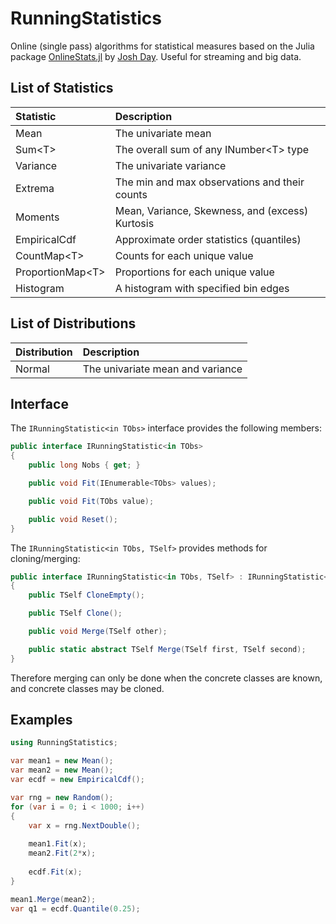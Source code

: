 # RunningStatistics
Online (single pass) algorithms for statistical measures based on the Julia package 
[OnlineStats.jl](https://github.com/joshday/OnlineStats.jl) by [Josh Day](https://github.com/joshday). Useful for streaming and big data.


## List of Statistics

| Statistic           | Description                                     |
|:--------------------|:------------------------------------------------|
| Mean                | The univariate mean                             |
| Sum\<T\>            | The overall sum of any INumber\<T\> type        |
| Variance            | The univariate variance                         |
| Extrema             | The min and max observations and their counts   |
| Moments             | Mean, Variance, Skewness, and (excess) Kurtosis |
| EmpiricalCdf        | Approximate order statistics (quantiles)        |
| CountMap\<T\>       | Counts for each unique value                    |
| ProportionMap\<T\>  | Proportions for each unique value               |
| Histogram           | A histogram with specified bin edges            |


## List of Distributions

| Distribution | Description                                         |
|:-------------|:----------------------------------------------------|
| Normal       | The univariate mean and variance                    |


## Interface

The `IRunningStatistic<in TObs>` interface provides the following members:

```csharp
public interface IRunningStatistic<in TObs>
{
    public long Nobs { get; }

    public void Fit(IEnumerable<TObs> values);

    public void Fit(TObs value);

    public void Reset();
}
```

The `IRunningStatistic<in TObs, TSelf>` provides methods for cloning/merging:

```csharp
public interface IRunningStatistic<in TObs, TSelf> : IRunningStatistic<TObs> where TSelf : IRunningStatistic<TObs, TSelf>
{
    public TSelf CloneEmpty();

    public TSelf Clone();

    public void Merge(TSelf other);

    public static abstract TSelf Merge(TSelf first, TSelf second);
}
```

Therefore merging can only be done when the concrete classes are known, and concrete classes may be cloned.


## Examples

```csharp
using RunningStatistics;

var mean1 = new Mean();
var mean2 = new Mean();
var ecdf = new EmpiricalCdf();

var rng = new Random();
for (var i = 0; i < 1000; i++)
{
    var x = rng.NextDouble();
    
    mean1.Fit(x);
    mean2.Fit(2*x);
    
    ecdf.Fit(x);
}

mean1.Merge(mean2);
var q1 = ecdf.Quantile(0.25);
```
